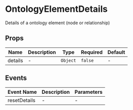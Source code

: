# OntologyElementDetails

Details of a ontology element (node or relationship)

## Props

<!-- @vuese:OntologyElementDetails:props:start -->
|Name|Description|Type|Required|Default|
|---|---|---|---|---|
|details|-|`Object`|`false`|-|

<!-- @vuese:OntologyElementDetails:props:end -->


## Events

<!-- @vuese:OntologyElementDetails:events:start -->
|Event Name|Description|Parameters|
|---|---|---|
|resetDetails|-|-|

<!-- @vuese:OntologyElementDetails:events:end -->


